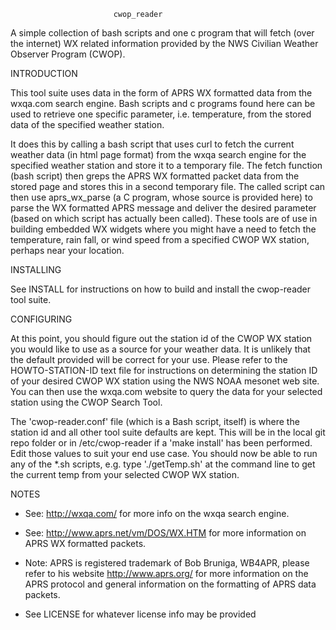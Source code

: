                            cwop_reader 

A simple collection of bash scripts and one c program that will fetch 
(over the internet) WX related information provided by the NWS Civilian 
Weather Observer Program (CWOP). 

INTRODUCTION

This tool suite uses data in the form of APRS WX formatted data from the 
wxqa.com search engine. Bash scripts and c programs found here can be used 
to retrieve one specific parameter, i.e. temperature, from the stored data 
of the specified weather station. 

It does this by calling a bash script that uses curl to fetch the current 
weather data (in html page format) from the wxqa search engine for the 
specified weather station and store it to a temporary file. The fetch 
function (bash script) then greps the APRS WX formatted packet data from 
the stored page and stores this in a second temporary file. The called script 
can then use aprs_wx_parse (a C program, whose source is provided here) to 
parse the WX formatted APRS message and deliver the desired parameter (based 
on which script has actually been called). These tools are of use in building 
embedded WX widgets where you might have a need to fetch the temperature, 
rain fall, or wind speed from a specified CWOP WX station, perhaps near 
your location.

INSTALLING

See INSTALL for instructions on how to build and install the cwop-reader
tool suite.

CONFIGURING

At this point, you should figure out the station id of the CWOP WX station 
you would like to use as a source for your weather data. It is unlikely that 
the default provided will be correct for your use. Please refer to the 
HOWTO-STATION-ID text file for instructions on determining the station 
ID of your desired CWOP WX station using the NWS NOAA mesonet web site. You 
can then use the wxqa.com website to query the data for your selected station 
using the CWOP Search Tool. 

The 'cwop-reader.conf' file (which is a Bash script, itself) is where the 
station id and all other tool suite defaults are kept. This will be in the
local git repo folder or in /etc/cwop-reader if a 'make install' has been
performed. Edit those values to suit your end use case. You should now be 
able to run any of the *.sh scripts, e.g. type './getTemp.sh' at the command 
line to get the current temp from your selected CWOP WX station.

NOTES

 * See: http://wxqa.com/ for more info on the wxqa search engine.

 * See: http://www.aprs.net/vm/DOS/WX.HTM for more information on APRS WX
   formatted packets.

 * Note: APRS is registered trademark of Bob Bruniga, WB4APR, please
   refer to his website http://www.aprs.org/ for more information on 
   the APRS protocol and general information on the formatting of APRS 
   data packets.

 * See LICENSE for whatever license info may be provided
